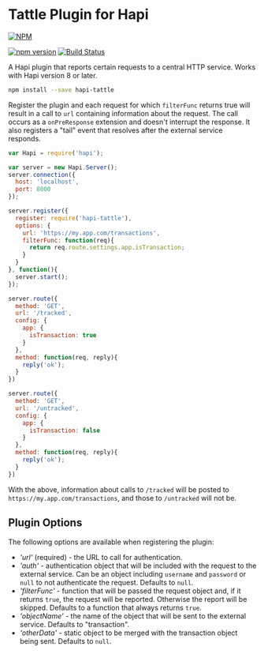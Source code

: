 Tattle Plugin for Hapi
======================

[![NPM](https://nodei.co/npm/hapi-tattle.png)](https://nodei.co/npm/hapi-tattle/)

[![npm version](https://badge.fury.io/js/hapi-tattle.svg)](http://badge.fury.io/js/hapi-tattle)
[![Build Status](https://travis-ci.org/dialexa/hapi-tattle.svg)](https://travis-ci.org/dialexa/hapi-tattle)

A Hapi plugin that reports certain requests to a central HTTP service.  Works with Hapi version 8 or later.

```bash
npm install --save hapi-tattle
```

Register the plugin and each request for which `filterFunc` returns true will result in a call to `url` containing information about the request.  The call occurs as a `onPreResponse` extension and doesn't interrupt the response.  It also registers a "tail" event that resolves after the external service responds.

```javascript
var Hapi = require('hapi');

var server = new Hapi.Server();
server.connection({
  host: 'localhost',
  port: 8000
});

server.register({
  register: require('hapi-tattle'),
  options: {
    url: 'https://my.app.com/transactions',
    filterFunc: function(req){
      return req.route.settings.app.isTransaction;
    }
  }
}, function(){
  server.start();
});

server.route({
  method: 'GET',
  url: '/tracked',
  config: {
    app: {
      isTransaction: true
    }
  },
  method: function(req, reply){
    reply('ok');
  }
})

server.route({
  method: 'GET',
  url: '/untracked',
  config: {
    app: {
      isTransaction: false
    }
  },
  method: function(req, reply){
    reply('ok');
  }
})
```

With the above, information about calls to `/tracked` will be posted to `https://my.app.com/transactions`, and those to `/untracked` will not be.

Plugin Options
--------------

The following options are available when registering the plugin:
- _'url'_ (required) - the URL to call for authentication.
- _'auth'_ - authentication object that will be included with the request to the external service.  Can be an object including `username` and `password` or `null` to not authenticate the request.  Defaults to `null`.
- _'filterFunc'_ - function that will be passed the request object and, if it returns `true`, the request will be reported.  Otherwise the report will be skipped.  Defaults to a function that always returns `true`.
- _'objectName'_ - the name of the object that will be sent to the external service.  Defaults to "transaction".
- _'otherData'_ - static object to be merged with the transaction object being sent.  Defaults to `null`.